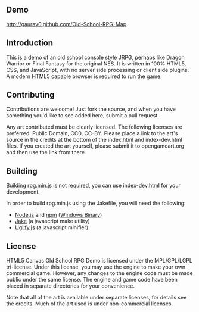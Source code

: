 Demo
----

<http://gaurav0.github.com/Old-School-RPG-Map>

Introduction
------------

This is a demo of an old school console style JRPG, perhaps like Dragon Warrior
or Final Fantasy for the original NES. It is written in 100% HTML5, CSS, and
JavaScript, with no server side processing or client side plugins. A modern
HTML5 capable browser is required to run the game.

Contributing
------------

Contributions are welcome! Just fork the source, and when you have something
you'd like to see added here, submit a pull request.

Any art contributed must be clearly licensed. The following licenses are
preferred: Public Domain, CC0, CC-BY. Please place a link to the art's
source in the credits at the bottom of the index.html and index-dev.html
files. If you created the art yourself, please submit it to opengameart.org
and then use the link from there.

Building
--------

Building rpg.min.js is not required, you can use index-dev.html for your
development.

In order to build rpg.min.js using the Jakefile, you will need the following:

- [Node.js](http://nodejs.org) and [npm](http://npmjs.org) ([Windows Binary](http://node-js.prcn.co.cc/))
- [Jake](https://github.com/mde/node-jake) (a javascript make utility)
- [Uglify.js](https://github.com/mishoo/UglifyJS) (a javascript minifier)

License
-------

HTML5 Canvas Old School RPG Demo is licensed under the MPL/GPL/LGPL tri-license.
Under this license, you may use the engine to make your own commercial game.
However, any changes to the engine code must be made public under the same
license. The engine and game code have been placed in separate directories
for your convenience.

Note that all of the art is available under separate licenses, for details see
the credits. Much of the art used is under non-commercial licenses.
